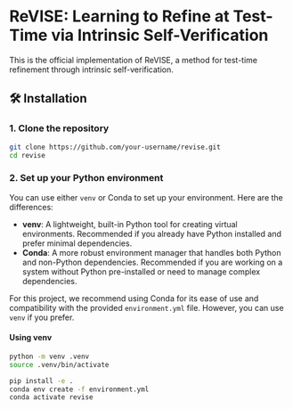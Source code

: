 # ReVISE: Learning to Refine at Test-Time via Intrinsic Self-Verification

This is the official implementation of ReVISE, a method for test-time refinement through intrinsic self-verification.

## 🛠️ Installation

### 1. Clone the repository

```bash
git clone https://github.com/your-username/revise.git
cd revise
```

### 2. Set up your Python environment

You can use either `venv` or Conda to set up your environment. Here are the differences:
- **venv**: A lightweight, built-in Python tool for creating virtual environments. Recommended if you already have Python installed and prefer minimal dependencies.
- **Conda**: A more robust environment manager that handles both Python and non-Python dependencies. Recommended if you are working on a system without Python pre-installed or need to manage complex dependencies.

For this project, we recommend using Conda for its ease of use and compatibility with the provided `environment.yml` file. However, you can use `venv` if you prefer.

#### Using venv
```bash
python -m venv .venv
source .venv/bin/activate

pip install -e .
conda env create -f environment.yml
conda activate revise
```
